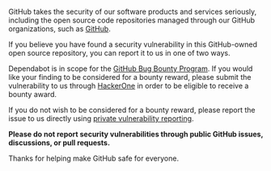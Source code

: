GitHub takes the security of our software products and services seriously, including the open source code repositories managed through our GitHub organizations, such as [GitHub](https://github.com/GitHub).

If you believe you have found a security vulnerability in this GitHub-owned open source repository, you can report it to us in one of two ways.

Dependabot is in scope for the [GitHub Bug Bounty Program](https://bounty.github.com/targets/dependabot.html). If you would like your finding to be considered for a bounty reward, please submit the vulnerability to us through [HackerOne](https://hackerone.com/github) in order to be eligible to receive a bounty award.

If you do not wish to be considered for a bounty reward, please report the issue to us directly using [private vulnerability reporting](https://docs.github.com/en/code-security/security-advisories/guidance-on-reporting-and-writing/privately-reporting-a-security-vulnerability).

**Please do not report security vulnerabilities through public GitHub issues, discussions, or pull requests.**

Thanks for helping make GitHub safe for everyone.

